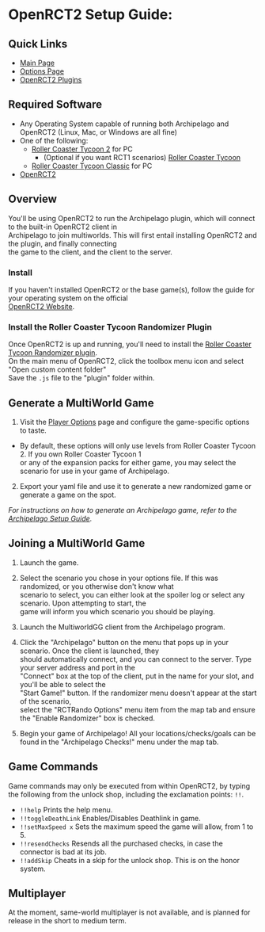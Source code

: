 # OpenRCT2 Setup Guide:


## Quick Links
- [Main Page](../../../../games/OpenRCT2/info/en)
- [Options Page](../../../../games/OpenRCT2/player-options)
- [OpenRCT2 Plugins](https://openrct2plugins.org/)

## Required Software

- Any Operating System capable of running both Archipelago and OpenRCT2 (Linux, Mac, or Windows are all fine)
- One of the following:  
  - [Roller Coaster Tycoon 2](https://www.humblebundle.com/store/rollercoaster-tycoon-2-triple-thrill-pack) for PC
    - (Optional if you want RCT1 scenarios)
     [Roller Coaster Tycoon](https://www.humblebundle.com/store/rollercoaster-tycoon-deluxe)
  - [Roller Coaster Tycoon Classic](https://www.humblebundle.com/store/rollercoaster-tycoon-classic) for PC  
- [OpenRCT2](https://openrct2.io/)

## Overview

You'll be using OpenRCT2 to run the Archipelago plugin, which will connect to the built-in OpenRCT2 client in \
Archipelago to join multiworlds. This will first entail installing OpenRCT2 and the plugin, and finally connecting\
the game to the client, and the client to the server.

### Install

If you haven't installed OpenRCT2 or the base game(s), follow the guide for your operating system on the official\
[OpenRCT2 Website](https://openrct2.io/getting-started/index.html).

### Install the Roller Coaster Tycoon Randomizer Plugin

Once OpenRCT2 is up and running, you'll need to install the 
[Roller Coaster Tycoon Randomizer plugin](https://openrct2plugins.org/plugin/R_kgDOGmXTVQ/rollercoaster-tycoon-randomizer).\
On the main menu of OpenRCT2, click the toolbox menu icon and select "Open custom content folder" \
Save the `.js` file to the "plugin" folder within.

## Generate a MultiWorld Game

1. Visit the [Player Options](../player-options) page and configure the game-specific options to taste.

* By default, these options will only use levels from Roller Coaster Tycoon 2. If you own Roller Coaster Tycoon 1 \
or any of the expansion packs for either game, you may select the scenario for use in your game of Archipelago.

2. Export your yaml file and use it to generate a new randomized game or generate a game on the spot.

*For instructions on how to generate an Archipelago game, refer to the [Archipelago Setup Guide](../../../../tutorial/MultiworldGG/setup/en).*

## Joining a MultiWorld Game

1. Launch the game.

2. Select the scenario you chose in your options file. If this was randomized, or you otherwise don't know what \
scenario to select, you can either look at the spoiler log or select any scenario. Upon attempting to start, the \
game will inform you which scenario you should be playing.

3. Launch the MultiworldGG client from the Archipelago program.

4. Click the "Archipelago" button on the menu that pops up in your scenario. Once the client is launched, they \
should automatically connect, and you can connect to the server. Type your server address and port in the \
"Connect" box at the top of the client, put in the name for your slot, and you'll be able to select the \
"Start Game!" button. If the randomizer menu doesn't appear at the start of the scenario, \
select the "RCTRando Options" menu item from the map tab and ensure the "Enable Randomizer" box is checked.

5. Begin your game of Archipelago! All your locations/checks/goals can be found in the "Archipelago Checks!" menu under the map tab.

## Game Commands

Game commands may only be executed from within OpenRCT2, by typing the following from the unlock shop, including the 
exclamation points: `!!`.

- `!!help` Prints the help menu.
- `!!toggleDeathLink` Enables/Disables Deathlink in game.
- `!!setMaxSpeed x` Sets the maximum speed the game will allow, from 1 to 5.
- `!!resendChecks` Resends all the purchased checks, in case the connector is bad at its job.
- `!!addSkip` Cheats in a skip for the unlock shop. This is on the honor system.

## Multiplayer

At the moment, same-world multiplayer is not available, and is planned for release in the short to medium term.